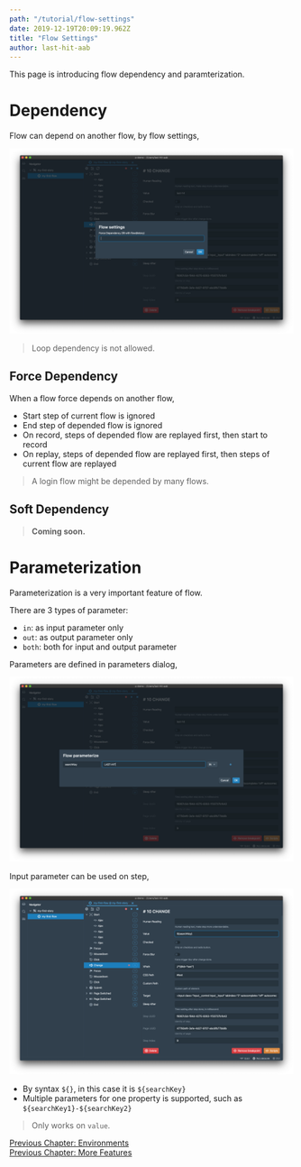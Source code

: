 ```yaml
---
path: "/tutorial/flow-settings"
date: 2019-12-19T20:09:19.962Z
title: "Flow Settings"
author: last-hit-aab
---
```


<p class="sub-title">This page is introducing flow dependency and paramterization.</p>

# Dependency
Flow can depend on another flow, by flow settings,

![Flow Dependency](./dependency.png)

> Loop dependency is not allowed.

## Force Dependency
When a flow force depends on another flow, 
- Start step of current flow is ignored
- End step of depended flow is ignored
- On record, steps of depended flow are replayed first, then start to record
- On replay, steps of depended flow are replayed first, then steps of current flow are replayed

> A login flow might be depended by many flows.

## Soft Dependency

> **Coming soon.**

# Parameterization
Parameterization is a very important feature of flow.

There are 3 types of parameter:
- `in`: as input parameter only
- `out`: as output parameter only
- `both`: both for input and output parameter

Parameters are defined in parameters dialog,

![Parameters](./parameter.png)

Input parameter can be used on step,

![Parameters In Step](./parameter-in-step.png)

- By syntax `${}`, in this case it is `${searchKey}`
- Multiple parameters for one property is supported, such as `${searchKey1}-${searchKey2}`

> Only works on `value`.

<div class="doc-page-links">
	<div>
		<a href="/tutorial/env-settings/">Previous Chapter: Environments</a>
	</div>
	<div>
		<a href="/tutorial/more-features/">Previous Chapter: More Features</a>
	</div>
</div>